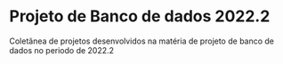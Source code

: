 # Projeto de Banco de dados 2022.2
Coletânea de projetos desenvolvidos na matéria de projeto de banco de dados no periodo de 2022.2
